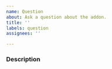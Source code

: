 ```yaml
---
name: Question
about: Ask a question about the addon.
title: ''
labels: question
assignees: ''

---
```


### Description
<!-- A clear and concise explanation of your question. -->
